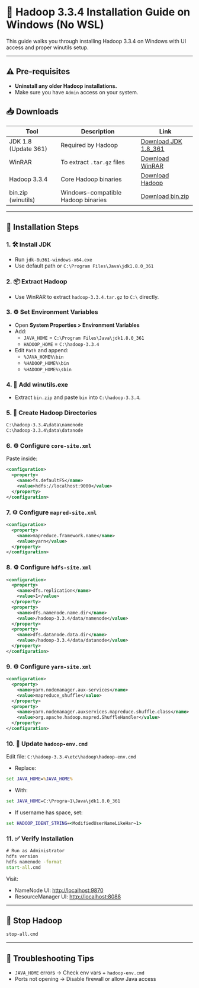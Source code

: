 
# 🐘 Hadoop 3.3.4 Installation Guide on Windows (No WSL)

This guide walks you through installing Hadoop 3.3.4 on Windows with UI access and proper winutils setup.

---

## ⚠️ Pre-requisites

- **Uninstall any older Hadoop installations.**
- Make sure you have `Admin` access on your system.

## 📥 Downloads

| Tool                     | Description                          | Link                                      |
|--------------------------|--------------------------------------|-------------------------------------------|
| JDK 1.8 (Update 361)     | Required by Hadoop                   | [Download JDK 1.8_361](https://drive.google.com/file/d/1MG3shs65Zpb-ZR_11GUM3WD7VSoGENfQ/view) |
| WinRAR                   | To extract `.tar.gz` files           | [Download WinRAR](https://www.win-rar.com/fileadmin/winrar-versions/winrar/winrar-x64-620.exe) |
| Hadoop 3.3.4             | Core Hadoop binaries                 | [Download Hadoop](https://hadoop.apache.org/release/3.3.4.html) |
| bin.zip (winutils)       | Windows-compatible Hadoop binaries   | [Download bin.zip](https://github.com/Suriya2210/Installing_Hadoop_3.3.4_Win10-11NoWSL/raw/main/Resources/bin.zip) |

---

## 🔧 Installation Steps

### 1. 🛠 Install JDK
- Run `jdk-8u361-windows-x64.exe`
- Use default path or `C:\Program Files\Java\jdk1.8.0_361`

### 2. 📦 Extract Hadoop
- Use WinRAR to extract `hadoop-3.3.4.tar.gz` to `C:\` directly.

### 3. ⚙️ Set Environment Variables
- Open **System Properties > Environment Variables**
- Add:
  - `JAVA_HOME` = `C:\Program Files\Java\jdk1.8.0_361`
  - `HADOOP_HOME` = `C:\hadoop-3.3.4`
- Edit `Path` and append:
  - `%JAVA_HOME%\bin`
  - `%HADOOP_HOME%\bin`
  - `%HADOOP_HOME%\sbin`

### 4. 🧩 Add winutils.exe
- Extract `bin.zip` and paste `bin` into `C:\hadoop-3.3.4`.

### 5. 📁 Create Hadoop Directories
```bash
C:\hadoop-3.3.4\data\namenode
C:\hadoop-3.3.4\data\datanode
```

### 6. ⚙️ Configure `core-site.xml`
Paste inside:
```xml
<configuration>
  <property>
    <name>fs.defaultFS</name>
    <value>hdfs://localhost:9000</value>
  </property>
</configuration>
```

### 7. ⚙️ Configure `mapred-site.xml`
```xml
<configuration>
  <property>
    <name>mapreduce.framework.name</name>
    <value>yarn</value>
  </property>
</configuration>
```

### 8. ⚙️ Configure `hdfs-site.xml`
```xml
<configuration>
  <property>
    <name>dfs.replication</name>
    <value>1</value>
  </property>
  <property>
    <name>dfs.namenode.name.dir</name>
    <value>/hadoop-3.3.4/data/namenode</value>
  </property>
  <property>
    <name>dfs.datanode.data.dir</name>
    <value>/hadoop-3.3.4/data/datanode</value>
  </property>
</configuration>
```

### 9. ⚙️ Configure `yarn-site.xml`
```xml
<configuration>
  <property>
    <name>yarn.nodemanager.aux-services</name>
    <value>mapreduce_shuffle</value>
  </property>
  <property>
    <name>yarn.nodemanager.auxservices.mapreduce.shuffle.class</name>
    <value>org.apache.hadoop.mapred.ShuffleHandler</value>
  </property>
</configuration>
```

### 10. 🔁 Update `hadoop-env.cmd`
Edit file: `C:\hadoop-3.3.4\etc\hadoop\hadoop-env.cmd`
- Replace:
```bat
set JAVA_HOME=%JAVA_HOME%
```
- With:
```bat
set JAVA_HOME=C:\Progra~1\Java\jdk1.8.0_361
```
- If username has space, set:
```bat
set HADOOP_IDENT_STRING=<ModifiedUserNameLikeHar~1>
```

### 11. ✅ Verify Installation
```cmd
# Run as Administrator
hdfs version
hdfs namenode -format
start-all.cmd
```

Visit:
- NameNode UI: [http://localhost:9870](http://localhost:9870)
- ResourceManager UI: [http://localhost:8088](http://localhost:8088)

---

## 🛑 Stop Hadoop
```cmd
stop-all.cmd
```

---

## 🧪 Troubleshooting Tips
- `JAVA_HOME` errors → Check env vars + `hadoop-env.cmd`
- Ports not opening → Disable firewall or allow Java access
